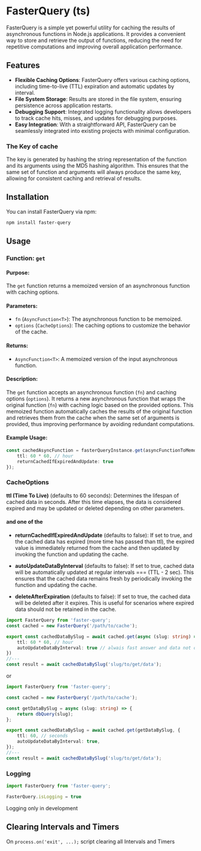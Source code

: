 # FasterQuery (ts)

FasterQuery is a simple yet powerful utility for caching the 
results of asynchronous functions in Node.js applications.
It provides a convenient way to store and retrieve the output of functions,
reducing the need for repetitive computations and improving overall
application performance.

## Features

- **Flexible Caching Options**: FasterQuery offers various caching options, including time-to-live (TTL) expiration and automatic updates by interval.
- **File System Storage**: Results are stored in the file system, ensuring persistence across application restarts.
- **Debugging Support**: Integrated logging functionality allows developers to track cache hits, misses, and updates for debugging purposes.
- **Easy Integration**: With a straightforward API, FasterQuery can be seamlessly integrated into existing projects with minimal configuration.

### The Key of cache
The key is generated by hashing the string representation of the function and its arguments using the MD5 hashing algorithm. This ensures that the same set of function and arguments will always produce the same key, allowing for consistent caching and retrieval of results.
## Installation

You can install FasterQuery via npm:

```bash
npm install faster-query
```

## Usage

### Function: `get`

#### Purpose:
The `get` function returns a memoized version of an asynchronous function with caching options.

#### Parameters:
- `fn` (`AsyncFunction<T>`): The asynchronous function to be memoized.
- `options` (`CacheOptions`): The caching options to customize the behavior of the cache.

#### Returns:
- `AsyncFunction<T>`: A memoized version of the input asynchronous function.

#### Description:
The `get` function accepts an asynchronous function (`fn`) and caching options (`options`). It returns a new asynchronous function that wraps the original function (`fn`) with caching logic based on the provided options. This memoized function automatically caches the results of the original function and retrieves them from the cache when the same set of arguments is provided, thus improving performance by avoiding redundant computations.

#### Example Usage:
```typescript
const cachedAsyncFunction = fasterQueryInstance.get(asyncFunctionToMemoize, {
    ttl: 60 * 60, // hour
    returnCachedIfExpiredAndUpdate: true
});
```
### CacheOptions
**ttl (Time To Live)** (defaults to 60 seconds): Determines the lifespan of cached data in seconds. After this time elapses, the data is considered expired and may be updated or deleted depending on other parameters.
#### and one of the
- **returnCachedIfExpiredAndUpdate** (defaults to false): If set to true, and the cached data has expired (more time has passed than ttl), the expired value is immediately returned from the cache and then updated by invoking the function and updating the cache.

- **autoUpdateDataByInterval** (defaults to false): If set to true, cached data will be automatically updated at regular intervals === (TTL - 2 sec). This ensures that the cached data remains fresh by periodically invoking the function and updating the cache.

- **deleteAfterExpiration** (defaults to false): If set to true, the cached data will be deleted after it expires. This is useful for scenarios where expired data should not be retained in the cache.
```typescript
import FasterQuery from 'faster-query';
const cached = new FasterQuery('/path/to/cache');

export const cachedDataBySlug = await cached.get(async (slug: string) => dbQuery(slug), {
    ttl: 60 * 60, // hour
    autoUpdateDataByInterval: true // alwais fast answer and data not older then 1 hour
})
//---
const result = await cachedDataBySlug('slug/to/get/data');
```
or 

```typescript
import FasterQuery from 'faster-query';

const cached = new FasterQuery('/path/to/cache');

const getDataBySlug = async (slug: string) => {
    return dbQuery(slug);
};

export const cachedDataBySlug = await cached.get(getDataBySlug, {
    ttl: 60, // seconds
    autoUpdateDataByInterval: true,
});
//---
const result = await cachedDataBySlug('slug/to/get/data');

```
### Logging
```typescript
import FasterQuery from 'faster-query';

FasterQuery.isLogging = true

```
Logging only in development

## Clearing Intervals and Timers
On ```process.on('exit', ...);``` script clearing all Intervals and Timers
